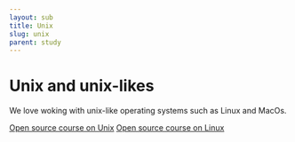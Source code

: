 ```yaml
---
layout: sub
title: Unix
slug: unix
parent: study
---
```

# Unix and unix-likes

We love woking with unix-like operating systems such as Linux and MacOs.

[Open source course on Unix](https://github.com/Opensource-Academy/unix)
[Open source course on Linux](https://github.com/Opensource-Academy/linux)
